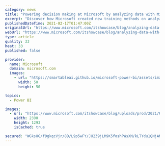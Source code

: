 ```yaml
---
category: news
title: "Powering decision making at Microsoft by analyzing data with Microsoft Power BI"
excerpt: "Discover how Microsoft created new training methods on analyzing data with Microsoft Power BI to help them make data-driven decisions."
publishedDateTime: 2021-02-17T01:47:00Z
originalUrl: "https://www.microsoft.com/itshowcase/blog/analyzing-data-with-microsoft-power-bi/"
webUrl: "https://www.microsoft.com/itshowcase/blog/analyzing-data-with-microsoft-power-bi/"
type: article
quality: 33
heat: 33
published: false

provider:
  name: Microsoft
  domain: microsoft.com
  images:
    - url: "https://smartableai.github.io/microsoft-power-bi/assets/images/organizations/microsoft.com-50x50.jpg"
      width: 50
      height: 50

topics:
  - Power BI

images:
  - url: "https://www.microsoft.com/itshowcase/blog/uploads/prod/2021/02/10150_hero-602c02fbadb1c.jpg"
    width: 2300
    height: 1293
    isCached: true

secured: "WGksHG/f9gkqcVjr/8D/L9p5wFY/JU239jLM9K5foshPWsXM/kLTYdu1QNjAM1CCRMM6xcqdzTo2PcK3bvIr7st3cG4vuxb4ebr9/wcYK74lHwxmCEVu2DXK7Bh0mEbVBC7aL0bS9mrl35KE5p6gDlVY9EE2Ev4G7IcFJIrDmNGdqt9zfv+2+tbz9eHJZXs9IqQdajDRsKLNQkU2jIXwJn0WeJJd1mBqfwRxcOKRICFgGcqjfc6B7vIBTGf+Q6Ic7rUhraTmVMuQXPS+d5j11d/D52Qh1YHtWBjtKY8T0TJkc8yGw9xDf4iOnP75WqLqP1NF5A8rb8pbpEAQo4vBFsOMZROHhby0UvExW8bECcA=;xRjKj/PjzHzIgE4QbEoHGA=="
---
```


